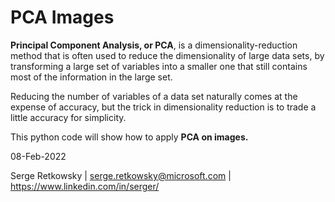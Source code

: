 # PCA Images

**Principal Component Analysis, or PCA**, is a dimensionality-reduction method that is often used to reduce the dimensionality of large data sets, by transforming a large set of variables into a smaller one that still contains most of the information in the large set.

Reducing the number of variables of a data set naturally comes at the expense of accuracy, but the trick in dimensionality reduction is to trade a little accuracy for simplicity. 

This python code will show how to apply **PCA on images.**

08-Feb-2022

Serge Retkowsky | serge.retkowsky@microsoft.com | https://www.linkedin.com/in/serger/
